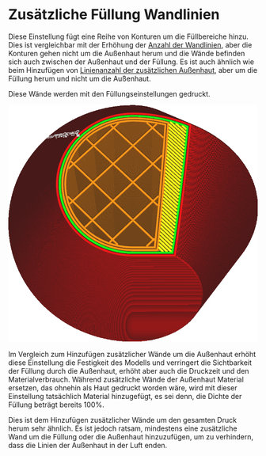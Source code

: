 Zusätzliche Füllung Wandlinien
====
Diese Einstellung fügt eine Reihe von Konturen um die Füllbereiche hinzu. Dies ist vergleichbar mit der Erhöhung der [Anzahl der Wandlinien](../../../articles/shell/wall_line_count.md), aber die Konturen gehen nicht um die Außenhaut herum und die Wände befinden sich auch zwischen der Außenhaut und der Füllung. Es ist auch ähnlich wie beim Hinzufügen von [Linienanzahl der zusätzlichen Außenhaut](../../../articles/top_bottom/skin_outline_count.md), aber um die Füllung herum und nicht um die Außenhaut.

Diese Wände werden mit den Füllungseinstellungen gedruckt.

![Zwei zusätzliche Wände um die Füllung](../../../articles/images/infill_wall_line_count.png)

Im Vergleich zum Hinzufügen zusätzlicher Wände um die Außenhaut erhöht diese Einstellung die Festigkeit des Modells und verringert die Sichtbarkeit der Füllung durch die Außenhaut, erhöht aber auch die Druckzeit und den Materialverbrauch. Während zusätzliche Wände der Außenhaut Material ersetzen, das ohnehin als Haut gedruckt worden wäre, wird mit dieser Einstellung tatsächlich Material hinzugefügt, es sei denn, die Dichte der Füllung beträgt bereits 100%.

Dies ist dem Hinzufügen zusätzlicher Wände um den gesamten Druck herum sehr ähnlich. Es ist jedoch ratsam, mindestens eine zusätzliche Wand um die Füllung oder die Außenhaut hinzuzufügen, um zu verhindern, dass die Linien der Außenhaut in der Luft enden.